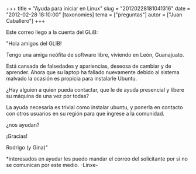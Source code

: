 +++
title = "Ayuda para iniciar en Linux"
slug = "20120228181041316"
date = "2012-02-28 18:10:00"
[taxonomies]
tema = ["preguntas"]
autor = ["Juan Caballero"]
+++

Este correo llego a la cuenta del GLiB:

"Hola amigos del GLIB!

Tengo una amiga neófita de software libre, viviendo en León, Guanajuato.

Está cansada de falsedades y apariencias, deseosa de cambiar y de
aprender. Ahora que su laptop ha fallado nuevamente debido al sistema
malvado la ocasión es propicia para instalarle Ubuntu.

¿Hay alguien a quien pueda contactar, que le de ayuda presencial y
libere su máquina de una vez por todas?

La ayuda necesaria es trivial como instalar ubuntu, y ponerla en
contacto con otros usuarios en su región para que ingrese a la
comunidad.

¿nos ayudan?

¡Gracias!

Rodrigo (y Gina)"

\*interesados en ayudar les puedo mandar el correo del solicitante por
si no se comunican por este medio. -Linxe-


